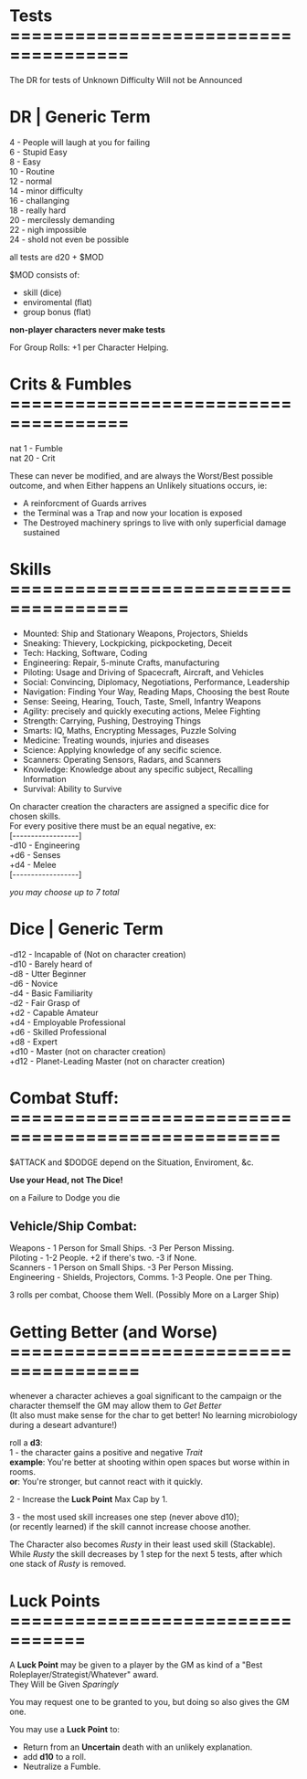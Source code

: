 # Tests =====================================
The DR for tests of Unknown Difficulty Will not be Announced  

# DR | Generic Term
4 - People will laugh at you for failing  
6 - Stupid Easy  
8 - Easy  
10 - Routine  
12 - normal  
14 - minor difficulty  
16 - challanging  
18 - really hard  
20 - mercilessly demanding  
22 - nigh impossible  
24 - shold not even be possible  

all tests are d20 + $MOD  

$MOD consists of:  
- skill (dice)  
- enviromental (flat)  
- group bonus (flat)  

**non-player characters never make tests**  

For Group Rolls: +1 per Character Helping.


# Crits & Fumbles =====================================
nat 1 - Fumble  
nat 20 - Crit  

These can never be modified, and are always the Worst/Best possible outcome, and when Either happens an Unlikely situations occurs, ie:  
- A reinforcment of Guards arrives  
- the Terminal was a Trap and now your location is exposed  
- The Destroyed machinery springs to live with only superficial damage sustained  


# Skills =====================================
- Mounted: Ship and Stationary Weapons, Projectors, Shields  
- Sneaking: Thievery, Lockpicking, pickpocketing, Deceit  
- Tech: Hacking, Software, Coding  
- Engineering: Repair, 5-minute Crafts, manufacturing  
- Piloting: Usage and Driving of Spacecraft, Aircraft, and Vehicles  
- Social: Convincing, Diplomacy, Negotiations, Performance, Leadership  
- Navigation: Finding Your Way, Reading Maps, Choosing the best Route  
- Sense: Seeing, Hearing, Touch, Taste, Smell, Infantry Weapons  
- Agility: precisely and quickly executing actions, Melee Fighting  
- Strength: Carrying, Pushing, Destroying Things  
- Smarts: IQ, Maths, Encrypting Messages, Puzzle Solving  
- Medicine: Treating wounds, injuries and diseases  
- Science: Applying knowledge of any secific science.  
- Scanners: Operating Sensors, Radars, and Scanners  
- Knowledge: Knowledge about any specific subject, Recalling Information  
- Survival: Ability to Survive  

On character creation the characters are assigned a specific dice for chosen skills.  
For every positive there must be an equal negative, ex:  
[------------------]  
-d10 - Engineering  
+d6 - Senses  
+d4 - Melee  
[------------------]  

*you may choose up to 7 total*

# Dice | Generic Term
-d12 - Incapable of (Not on character creation)  
-d10 - Barely heard of  
-d8 - Utter Beginner  
-d6 - Novice  
-d4 - Basic Familiarity  
-d2 - Fair Grasp of  
+d2 - Capable Amateur  
+d4 - Employable Professional  
+d6 - Skilled Professional  
+d8 - Expert  
+d10 - Master (not on character creation)  
+d12 - Planet-Leading Master (not on character creation)  

# Combat Stuff: ===================================================
$ATTACK and $DODGE depend on the Situation, Enviroment, &c.  

**Use your Head, not The Dice!**  

on a Failure to Dodge you die

## Vehicle/Ship Combat:
Weapons - 1 Person for Small Ships. -3 Per Person Missing.  
Piloting - 1-2 People. +2 if there's two. -3 if None.  
Scanners - 1 Person on Small Ships. -3 Per Person Missing.  
Engineering - Shields, Projectors, Comms. 1-3 People. One per Thing.  

3 rolls per combat, Choose them Well. (Possibly More on a Larger Ship)   


# Getting Better (and Worse) ======================================
whenever a character achieves a goal significant to the campaign or the character themself the GM may allow them to *Get Better*  
(It also must make sense for the char to get better! No learning microbiology during a deseart advanture!)  

roll a __d3__:  
1 - the character gains a positive and negative *Trait*   
    __example__: You're better at shooting within open spaces but worse within in rooms.  
    __or__: You're stronger, but cannot react with it quickly.

2 - Increase the **Luck Point** Max Cap by 1.    

3 - the most used skill increases one step (never above d10);   
    (or recently learned) if the skill cannot increase choose another.   

The Character also becomes *Rusty* in their least used skill (Stackable).  
While *Rusty* the skill decreases by 1 step for the next 5 tests, after which one stack of *Rusty* is removed.  


# Luck Points =================================
A **Luck Point** may be given to a player by the GM as kind of a "Best Roleplayer/Strategist/Whatever" award.  
They Will be Given *Sparingly*  

You may request one to be granted to you, but doing so also gives the GM one.  

You may use a __Luck Point__ to:  
- Return from an **Uncertain** death with an unlikely explanation.   
- add __d10__ to a roll.  
- Neutralize a Fumble.  

